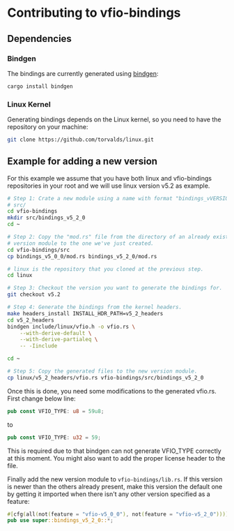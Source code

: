 # Contributing to vfio-bindings

## Dependencies

### Bindgen
The bindings are currently generated using
[bindgen](https://crates.io/crates/bindgen):

```bash
cargo install bindgen
```

### Linux Kernel
Generating bindings depends on the Linux kernel, so you need to have the
repository on your machine:

```bash
git clone https://github.com/torvalds/linux.git
```

## Example for adding a new version

For this example we assume that you have both linux and vfio-bindings
repositories in your root and we will use linux version v5.2 as example.

```bash
# Step 1: Crate a new module using a name with format "bindings_vVERSION" in
# src/
cd vfio-bindings
mkdir src/bindings_v5_2_0
cd ~

# Step 2: Copy the "mod.rs" file from the directory of an already existing
# version module to the one we've just created.
cd vfio-bindings/src
cp bindings_v5_0_0/mod.rs bindings_v5_2_0/mod.rs

# linux is the repository that you cloned at the previous step.
cd linux

# Step 3: Checkout the version you want to generate the bindings for.
git checkout v5.2

# Step 4: Generate the bindings from the kernel headers.
make headers_install INSTALL_HDR_PATH=v5_2_headers
cd v5_2_headers
bindgen include/linux/vfio.h -o vfio.rs \
    --with-derive-default \
    --with-derive-partialeq \
    -- -Iinclude

cd ~

# Step 5: Copy the generated files to the new version module.
cp linux/v5_2_headers/vfio.rs vfio-bindings/src/bindings_v5_2_0
```

Once this is done, you need some modifications to the generated vfio.rs.
First change below line:
```rust
pub const VFIO_TYPE: u8 = 59u8;
```
to
```rust
pub const VFIO_TYPE: u32 = 59;
```

This is required due to that bindgen can not generate VFIO_TYPE correctly
at this moment. You might also want to add the proper license header to
the file.

Finally add the new version module to `vfio-bindings/lib.rs`. If this version
is newer than the others already present, make this version the default one by
getting it imported when there isn't any other version specified as a feature:

```rust
#[cfg(all(not(feature = "vfio-v5_0_0"), not(feature = "vfio-v5_2_0")))]
pub use super::bindings_v5_2_0::*;
```
